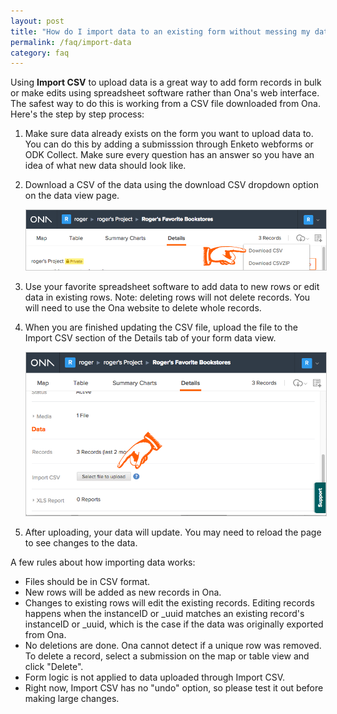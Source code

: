 ```yaml
---
layout: post
title: "How do I import data to an existing form without messing my data up?"
permalink: /faq/import-data
category: faq
---
```


Using **Import CSV** to upload data is a great way to add form records in bulk or make edits using spreadsheet software rather than Ona's web interface. The safest way to do this is working from a CSV file downloaded from Ona. Here's the step by step process:

1. Make sure data already exists on the form you want to upload data to. You can do this by adding a submisssion through Enketo webforms or ODK Collect. Make sure every question has an answer so you have an idea of what new data should look like.

2. Download a CSV of the data using the download CSV dropdown option on the data view page.

    <img src="/content/screenshots/faq_upload_csv_01.png" width="568px" style="border: 1px solid #cccccc;">

3. Use your favorite spreadsheet software to add data to new rows or edit data in existing rows. Note: deleting rows will not delete records. You will need to use the Ona website to delete whole records.

4. When you are finished updating the CSV file, upload the file to the Import CSV section of the Details tab of your form data view.

    <img src="/content/screenshots/faq_upload_csv_02.png" width="568px" style="border: 1px solid #cccccc;">

5. After uploading, your data will update. You may need to reload the page to see changes to the data.

A few rules about how importing data works:

* Files should be in CSV format.
* New rows will be added as new records in Ona.
* Changes to existing rows will edit the existing records. Editing records happens when the instanceID or _uuid matches an existing record's instanceID or _uuid, which is the case if the data was originally exported from Ona.
* No deletions are done. Ona cannot detect if a unique row was removed. To delete a record, select a submission on the map or table view and click "Delete".
* Form logic is not applied to data uploaded through Import CSV.
* Right now, Import CSV has no "undo" option, so please test it out before making large changes.